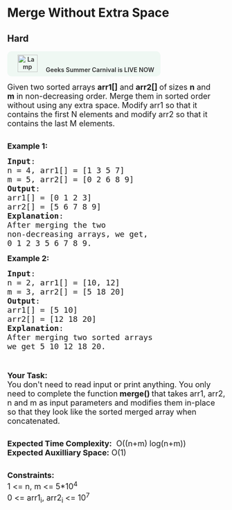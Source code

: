 # Merge Without Extra Space
## Hard 
<div class="problem-statement" style="user-select: auto;">
                <p style="user-select: auto;"><a onclick="gtagHelperFunction('clickopen','salesevent_gsc_problemspage_promobanner')" href="https://practice.geeksforgeeks.org/summer-carnival-2022?utm_source=practiceproblems&amp;utm_medium=problemspromobanner&amp;utm_campaign=gsc22" target="_blank" style="user-select: auto;"></a></p><div style="margin: 14px 0px !important; user-select: auto;" class="row"><a onclick="gtagHelperFunction('clickopen','salesevent_gsc_problemspage_promobanner')" href="https://practice.geeksforgeeks.org/summer-carnival-2022?utm_source=practiceproblems&amp;utm_medium=problemspromobanner&amp;utm_campaign=gsc22" target="_blank" style="user-select: auto;">             <div class="col-md-12" style="cursor: pointer; background: 0% 0% no-repeat padding-box padding-box rgb(239, 248, 243); align-items: center; position: relative; padding: 1.5%; border-radius: 10px; display: inline-block; text-align: center; font-weight: 600; color: rgb(51, 51, 51); user-select: auto;"> <img src="https://media.geeksforgeeks.org/img-practice/gcs2022thumbnail-1649059370.png" alt="Lamp" width="46" height="40" style="background: 0% 0% no-repeat padding-box padding-box transparent; opacity: 1; margin: 0px 16px; user-select: auto;" class="img-responsive"> Geeks Summer Carnival is LIVE NOW &nbsp; <i class="fa fa-external-link" aria-hidden="true" style="user-select: auto;"></i> </div></a></div><p style="user-select: auto;"><span style="font-size: 18px; user-select: auto;">Given two sorted arrays <strong style="user-select: auto;">arr1[]</strong> and <strong style="user-select: auto;">arr2[] </strong>of<strong style="user-select: auto;">&nbsp;</strong>sizes <strong style="user-select: auto;">n</strong>&nbsp;and <strong style="user-select: auto;">m</strong>&nbsp;in non-decreasing order. Merge them in sorted order without using any extra space. Modify arr1 so that it contains the first N elements and modify arr2 so that it contains the last M elements. </span><br style="user-select: auto;">
&nbsp;</p>

<p style="user-select: auto;"><span style="font-size: 18px; user-select: auto;"><strong style="user-select: auto;">Example 1:</strong></span></p>

<pre style="user-select: auto;"><span style="font-size: 18px; user-select: auto;"><strong style="user-select: auto;">Input</strong>: 
n = 4, arr1[] = [1 3 5 7] 
m = 5, arr2[] = [0 2 6 8 9]
<strong style="user-select: auto;">Output</strong>: 
arr1[] = [0 1 2 3]
arr2[] = [5 6 7 8 9]
<strong style="user-select: auto;">Explanation</strong>:
After merging the two 
non-decreasing arrays, we get, 
0 1 2 3 5 6 7 8 9.</span></pre>

<p style="user-select: auto;"><span style="font-size: 18px; user-select: auto;"><strong style="user-select: auto;">Example 2:</strong></span></p>

<pre style="user-select: auto;"><span style="font-size: 18px; user-select: auto;"><strong style="user-select: auto;">Input</strong>: 
n = 2, arr1[] = [10, 12] 
m = 3, arr2[] = [5 18 20]
<strong style="user-select: auto;">Output</strong>: 
arr1[] = [5 10]
arr2[] = [12 18 20]
<strong style="user-select: auto;">Explanation</strong>:
After merging two sorted arrays 
we get 5 10 12 18 20.</span>


</pre>

<p style="user-select: auto;"><strong style="user-select: auto;"><span style="font-size: 18px; user-select: auto;">Your Task:</span></strong><br style="user-select: auto;">
<span style="font-size: 18px; user-select: auto;">You don't need to read input or print anything.&nbsp;You only need to complete the function<strong style="user-select: auto;"> merge()&nbsp;</strong>that takes arr1, arr2, n&nbsp;and m&nbsp;as input parameters and modifies them in-place so that they look like the sorted merged array when concatenated.</span><br style="user-select: auto;">
&nbsp;</p>

<p style="user-select: auto;"><span style="font-size: 18px; user-select: auto;"><strong style="user-select: auto;">Expected Time Complexity:</strong> &nbsp;O((n+m) log(n+m))<br style="user-select: auto;">
<strong style="user-select: auto;">Expected Auxilliary Space:</strong> O(1)</span><br style="user-select: auto;">
&nbsp;</p>

<p style="user-select: auto;"><span style="font-size: 18px; user-select: auto;"><strong style="user-select: auto;">Constraints:</strong></span><br style="user-select: auto;">
<span style="font-size: 18px; user-select: auto;">1 &lt;= n, m&nbsp;&lt;= 5*10<sup style="user-select: auto;">4</sup><br style="user-select: auto;">
0 &lt;= arr1<sub style="user-select: auto;">i</sub>, arr2<sub style="user-select: auto;">i</sub>&nbsp;&lt;= 10<sup style="user-select: auto;">7</sup></span></p>
 <p style="user-select: auto;"></p>
            </div>